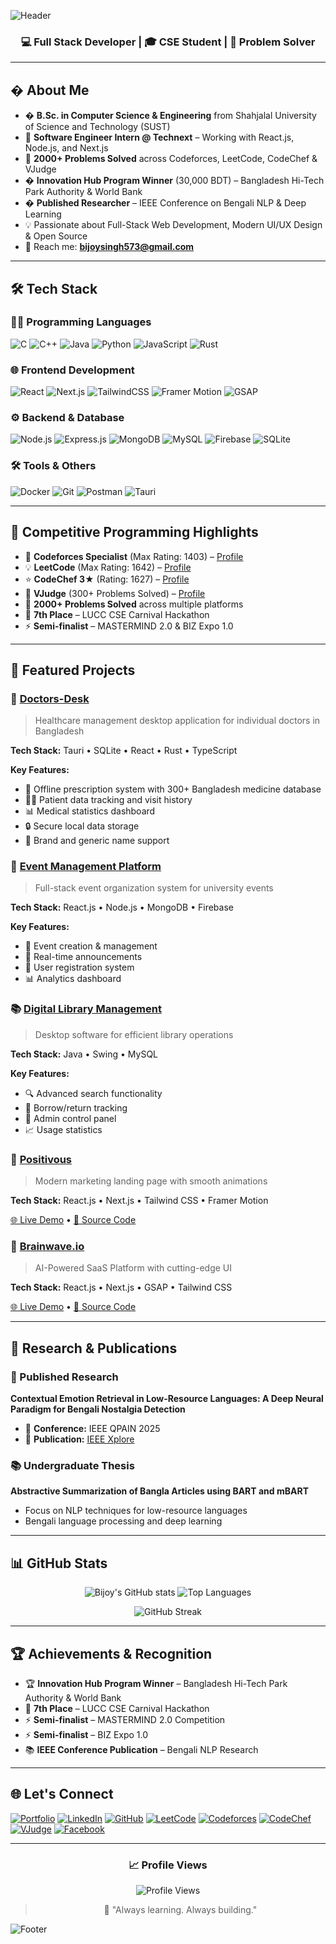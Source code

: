 ![Header](https://capsule-render.vercel.app/api?type=waving&color=0:2f80ed,100:56cc9d&height=200&section=header&text=%20Bijoy%20Sing!%20👋&fontSize=40&fontAlignY=35&animation=fadeIn)

<div align="center">
  
### 💻 Full Stack Developer | 🎓 CSE Student | 🚀 Problem Solver

</div>

---

## � About Me

- � **B.Sc. in Computer Science & Engineering** from Shahjalal University of Science and Technology (SUST)
- 💼 **Software Engineer Intern @ Technext** – Working with React.js, Node.js, and Next.js
- 🧠 **2000+ Problems Solved** across Codeforces, LeetCode, CodeChef & VJudge
- � **Innovation Hub Program Winner** (30,000 BDT) – Bangladesh Hi-Tech Park Authority & World Bank
- � **Published Researcher** – IEEE Conference on Bengali NLP & Deep Learning
- 💡 Passionate about Full-Stack Web Development, Modern UI/UX Design & Open Source
- 📧 Reach me: **bijoysingh573@gmail.com**

---

## 🛠️ Tech Stack

### 👨‍💻 Programming Languages
![C](https://img.shields.io/badge/C-00599C?style=for-the-badge&logo=c&logoColor=white)
![C++](https://img.shields.io/badge/C++-00599C?style=for-the-badge&logo=cplusplus&logoColor=white)
![Java](https://img.shields.io/badge/Java-ED8B00?style=for-the-badge&logo=openjdk&logoColor=white)
![Python](https://img.shields.io/badge/Python-3776AB?style=for-the-badge&logo=python&logoColor=white)
![JavaScript](https://img.shields.io/badge/JavaScript-F7DF1E?style=for-the-badge&logo=javascript&logoColor=black)
![Rust](https://img.shields.io/badge/Rust-000000?style=for-the-badge&logo=rust&logoColor=white)

### 🌐 Frontend Development
![React](https://img.shields.io/badge/React-20232A?style=for-the-badge&logo=react&logoColor=61DAFB)
![Next.js](https://img.shields.io/badge/Next.js-000000?style=for-the-badge&logo=nextdotjs&logoColor=white)
![TailwindCSS](https://img.shields.io/badge/Tailwind_CSS-38B2AC?style=for-the-badge&logo=tailwind-css&logoColor=white)
![Framer Motion](https://img.shields.io/badge/Framer_Motion-0055FF?style=for-the-badge&logo=framer&logoColor=white)
![GSAP](https://img.shields.io/badge/GSAP-88CE02?style=for-the-badge&logo=greensock&logoColor=white)

### ⚙️ Backend & Database
![Node.js](https://img.shields.io/badge/Node.js-339933?style=for-the-badge&logo=nodedotjs&logoColor=white)
![Express.js](https://img.shields.io/badge/Express.js-000000?style=for-the-badge&logo=express&logoColor=white)
![MongoDB](https://img.shields.io/badge/MongoDB-47A248?style=for-the-badge&logo=mongodb&logoColor=white)
![MySQL](https://img.shields.io/badge/MySQL-005C84?style=for-the-badge&logo=mysql&logoColor=white)
![Firebase](https://img.shields.io/badge/Firebase-FFCA28?style=for-the-badge&logo=firebase&logoColor=black)
![SQLite](https://img.shields.io/badge/SQLite-003B57?style=for-the-badge&logo=sqlite&logoColor=white)

### 🛠️ Tools & Others
![Docker](https://img.shields.io/badge/Docker-2496ED?style=for-the-badge&logo=docker&logoColor=white)
![Git](https://img.shields.io/badge/Git-F05032?style=for-the-badge&logo=git&logoColor=white)
![Postman](https://img.shields.io/badge/Postman-FF6C37?style=for-the-badge&logo=postman&logoColor=white)
![Tauri](https://img.shields.io/badge/Tauri-FFC131?style=for-the-badge&logo=tauri&logoColor=white)

---

## 🧠 Competitive Programming Highlights

- 🌟 **Codeforces Specialist** (Max Rating: 1403) – [Profile](https://codeforces.com/profile/Bijoysingh7)
- 💡 **LeetCode** (Max Rating: 1642) – [Profile](https://leetcode.com/u/Bijoysingh7/)
- ⭐ **CodeChef 3★** (Rating: 1627) – [Profile](https://www.codechef.com/users/bijoy_sing7)
- 🏅 **VJudge** (300+ Problems Solved) – [Profile](https://vjudge.net/user/2019331107)
- 🎯 **2000+ Problems Solved** across multiple platforms
- 🥇 **7th Place** – LUCC CSE Carnival Hackathon
- ⚡ **Semi-finalist** – MASTERMIND 2.0 & BIZ Expo 1.0

---

## 🚀 Featured Projects

### 🏥 [Doctors-Desk](https://github.com/BijoySing/Doctor-s-Desk)
> Healthcare management desktop application for individual doctors in Bangladesh

**Tech Stack:** Tauri • SQLite • React • Rust • TypeScript

**Key Features:**
- 📝 Offline prescription system with 300+ Bangladesh medicine database
- 👨‍⚕️ Patient data tracking and visit history
- 📊 Medical statistics dashboard
- 🔒 Secure local data storage
- 💊 Brand and generic name support

### 🎉 [Event Management Platform](https://github.com/BijoySing/Event-Management)
> Full-stack event organization system for university events

**Tech Stack:** React.js • Node.js • MongoDB • Firebase

**Key Features:**
- 🎯 Event creation & management
- 📢 Real-time announcements
- 👥 User registration system
- 📊 Analytics dashboard

### 📚 [Digital Library Management](https://github.com/BijoySing/digital-library-management-system)
> Desktop software for efficient library operations

**Tech Stack:** Java • Swing • MySQL

**Key Features:**
- 🔍 Advanced search functionality
- 📖 Borrow/return tracking
- 👤 Admin control panel
- 📈 Usage statistics

### 🌿 [Positivous](https://positivous.vercel.app/)
> Modern marketing landing page with smooth animations

**Tech Stack:** React.js • Next.js • Tailwind CSS • Framer Motion

[🌐 Live Demo](https://positivous.vercel.app/) • [💾 Source Code](https://github.com/BijoySing/Positivous)

### 🧠 [Brainwave.io](https://my-app-swart-iota.vercel.app/)
> AI-Powered SaaS Platform with cutting-edge UI

**Tech Stack:** React.js • Next.js • GSAP • Tailwind CSS

[🌐 Live Demo](https://my-app-swart-iota.vercel.app/) • [💾 Source Code](https://github.com/BijoySing/Brainwave.io)

---

## 📄 Research & Publications

### 🔬 Published Research

**Contextual Emotion Retrieval in Low-Resource Languages: A Deep Neural Paradigm for Bengali Nostalgia Detection**

- 📍 **Conference:** IEEE QPAIN 2025
- 🔗 **Publication:** [IEEE Xplore](https://ieeexplore.ieee.org/document/11171754)

### 📚 Undergraduate Thesis

**Abstractive Summarization of Bangla Articles using BART and mBART**

- Focus on NLP techniques for low-resource languages
- Bengali language processing and deep learning

---

## 📊 GitHub Stats

<div align="center">
  
![Bijoy's GitHub stats](https://github-readme-stats.vercel.app/api?username=BijoySing&show_icons=true&theme=radical)
![Top Languages](https://github-readme-stats.vercel.app/api/top-langs/?username=BijoySing&layout=compact&theme=radical)

![GitHub Streak](https://streak-stats.demolab.com?user=BijoySing&theme=radical&hide_border=true)

</div>

---

## 🏆 Achievements & Recognition

- 🏆 **Innovation Hub Program Winner**  – Bangladesh Hi-Tech Park Authority & World Bank
- 🥇 **7th Place** – LUCC CSE Carnival Hackathon
- ⚡ **Semi-finalist** – MASTERMIND 2.0 Competition
- ⚡ **Semi-finalist** – BIZ Expo 1.0
- 📚 **IEEE Conference Publication** – Bengali NLP Research

---

## 🌐 Let's Connect

[![Portfolio](https://img.shields.io/badge/Portfolio-000000?style=for-the-badge&logo=vercel&logoColor=white)](https://bijoy-sing.vercel.app/)
[![LinkedIn](https://img.shields.io/badge/LinkedIn-0077B5?style=for-the-badge&logo=linkedin&logoColor=white)](https://linkedin.com/in/bijoy-sing-236a5a1b2)
[![GitHub](https://img.shields.io/badge/GitHub-100000?style=for-the-badge&logo=github&logoColor=white)](https://github.com/BijoySing)
[![LeetCode](https://img.shields.io/badge/LeetCode-FFA116?style=for-the-badge&logo=leetcode&logoColor=white)](https://leetcode.com/u/Bijoysingh7/)
[![Codeforces](https://img.shields.io/badge/Codeforces-1F8ACB?style=for-the-badge&logo=codeforces&logoColor=white)](https://codeforces.com/profile/Bijoysingh7)
[![CodeChef](https://img.shields.io/badge/CodeChef-5B4638?style=for-the-badge&logo=codechef&logoColor=white)](https://www.codechef.com/users/bijoy_sing7)
[![VJudge](https://img.shields.io/badge/VJudge-4A90E2?style=for-the-badge&logo=v&logoColor=white)](https://vjudge.net/user/2019331107)
[![Facebook](https://img.shields.io/badge/Facebook-1877F2?style=for-the-badge&logo=facebook&logoColor=white)](https://www.facebook.com/profile.php?id=100054261722335)

---

<div align="center">

### 📈 Profile Views

![Profile Views](https://komarev.com/ghpvc/?username=BijoySing&color=56CCF2&style=for-the-badge&label=PROFILE+VIEWS)

> 💬 "Always learning. Always building."

</div>

![Footer](https://capsule-render.vercel.app/api?type=waving&color=0:56cc9d,100:2f80ed&height=150&section=footer)
